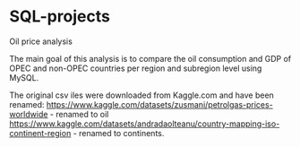 # SQL-projects

Oil price analysis

The main goal of this analysis is to compare the oil consumption and GDP of OPEC and non-OPEC countries per region and subregion level using MySQL.

The original csv iles were downloaded from Kaggle.com and have been renamed:
https://www.kaggle.com/datasets/zusmani/petrolgas-prices-worldwide  - renamed to oil
https://www.kaggle.com/datasets/andradaolteanu/country-mapping-iso-continent-region - renamed to continents.
